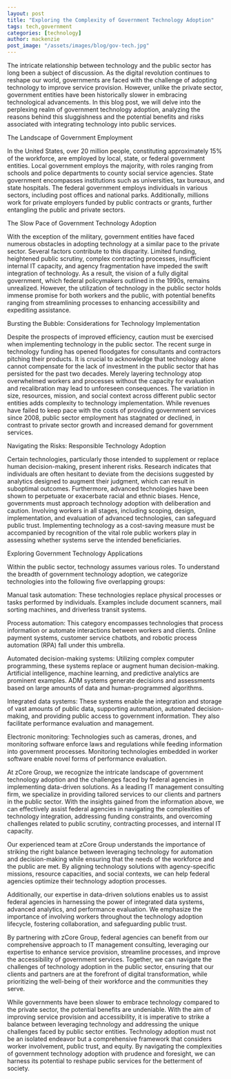 ```yaml
---
layout: post
title: "Exploring the Complexity of Government Technology Adoption"
tags: tech,government
categories: [technology]
author: mackenzie
post_image: "/assets/images/blog/gov-tech.jpg"
---
```


The intricate relationship between technology and the public sector has long been a subject of discussion. As the digital revolution continues to reshape our world, governments are faced with the challenge of adopting technology to improve service provision. However, unlike the private sector, government entities have been historically slower in embracing technological advancements. In this blog post, we will delve into the perplexing realm of government technology adoption, analyzing the reasons behind this sluggishness and the potential benefits and risks associated with integrating technology into public services.

The Landscape of Government Employment

In the United States, over 20 million people, constituting approximately 15% of the workforce, are employed by local, state, or federal government entities. Local government employs the majority, with roles ranging from schools and police departments to county social service agencies. State government encompasses institutions such as universities, tax bureaus, and state hospitals. The federal government employs individuals in various sectors, including post offices and national parks. Additionally, millions work for private employers funded by public contracts or grants, further entangling the public and private sectors.

The Slow Pace of Government Technology Adoption

With the exception of the military, government entities have faced numerous obstacles in adopting technology at a similar pace to the private sector. Several factors contribute to this disparity. Limited funding, heightened public scrutiny, complex contracting processes, insufficient internal IT capacity, and agency fragmentation have impeded the swift integration of technology. As a result, the vision of a fully digital government, which federal policymakers outlined in the 1990s, remains unrealized. However, the utilization of technology in the public sector holds immense promise for both workers and the public, with potential benefits ranging from streamlining processes to enhancing accessibility and expediting assistance.

Bursting the Bubble: Considerations for Technology Implementation

Despite the prospects of improved efficiency, caution must be exercised when implementing technology in the public sector. The recent surge in technology funding has opened floodgates for consultants and contractors pitching their products. It is crucial to acknowledge that technology alone cannot compensate for the lack of investment in the public sector that has persisted for the past two decades. Merely layering technology atop overwhelmed workers and processes without the capacity for evaluation and recalibration may lead to unforeseen consequences. The variation in size, resources, mission, and social context across different public sector entities adds complexity to technology implementation. While revenues have failed to keep pace with the costs of providing government services since 2008, public sector employment has stagnated or declined, in contrast to private sector growth and increased demand for government services.

Navigating the Risks: Responsible Technology Adoption

Certain technologies, particularly those intended to supplement or replace human decision-making, present inherent risks. Research indicates that individuals are often hesitant to deviate from the decisions suggested by analytics designed to augment their judgment, which can result in suboptimal outcomes. Furthermore, advanced technologies have been shown to perpetuate or exacerbate racial and ethnic biases. Hence, governments must approach technology adoption with deliberation and caution. Involving workers in all stages, including scoping, design, implementation, and evaluation of advanced technologies, can safeguard public trust. Implementing technology as a cost-saving measure must be accompanied by recognition of the vital role public workers play in assessing whether systems serve the intended beneficiaries.

Exploring Government Technology Applications

Within the public sector, technology assumes various roles. To understand the breadth of government technology adoption, we categorize technologies into the following five overlapping groups:

Manual task automation: These technologies replace physical processes or tasks performed by individuals. Examples include document scanners, mail sorting machines, and driverless transit systems.

Process automation: This category encompasses technologies that process information or automate interactions between workers and clients. Online payment systems, customer service chatbots, and robotic process automation (RPA) fall under this umbrella.

Automated decision-making systems: Utilizing complex computer programming, these systems replace or augment human decision-making. Artificial intelligence, machine learning, and predictive analytics are prominent examples. ADM systems generate decisions and assessments based on large amounts of data and human-programmed algorithms.

Integrated data systems: These systems enable the integration and storage of vast amounts of public data, supporting automation, automated decision-making, and providing public access to government information. They also facilitate performance evaluation and management.

Electronic monitoring: Technologies such as cameras, drones, and monitoring software enforce laws and regulations while feeding information into government processes. Monitoring technologies embedded in worker software enable novel forms of performance evaluation.

At zCore Group, we recognize the intricate landscape of government technology adoption and the challenges faced by federal agencies in implementing data-driven solutions. As a leading IT management consulting firm, we specialize in providing tailored services to our clients and partners in the public sector. With the insights gained from the information above, we can effectively assist federal agencies in navigating the complexities of technology integration, addressing funding constraints, and overcoming challenges related to public scrutiny, contracting processes, and internal IT capacity.

Our experienced team at zCore Group understands the importance of striking the right balance between leveraging technology for automation and decision-making while ensuring that the needs of the workforce and the public are met. By aligning technology solutions with agency-specific missions, resource capacities, and social contexts, we can help federal agencies optimize their technology adoption processes.

Additionally, our expertise in data-driven solutions enables us to assist federal agencies in harnessing the power of integrated data systems, advanced analytics, and performance evaluation. We emphasize the importance of involving workers throughout the technology adoption lifecycle, fostering collaboration, and safeguarding public trust.

By partnering with zCore Group, federal agencies can benefit from our comprehensive approach to IT management consulting, leveraging our expertise to enhance service provision, streamline processes, and improve the accessibility of government services. Together, we can navigate the challenges of technology adoption in the public sector, ensuring that our clients and partners are at the forefront of digital transformation, while prioritizing the well-being of their workforce and the communities they serve.

While governments have been slower to embrace technology compared to the private sector, the potential benefits are undeniable. With the aim of improving service provision and accessibility, it is imperative to strike a balance between leveraging technology and addressing the unique challenges faced by public sector entities. Technology adoption must not be an isolated endeavor but a comprehensive framework that considers worker involvement, public trust, and equity. By navigating the complexities of government technology adoption with prudence and foresight, we can harness its potential to reshape public services for the betterment of society.